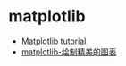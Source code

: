 # matplotlib

- [Matplotlib tutorial](http://www.labri.fr/perso/nrougier/teaching/matplotlib/)
- [matplotlib-绘制精美的图表](http://old.sebug.net/paper/books/scipydoc/matplotlib_intro.html)
